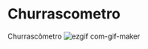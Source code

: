 # Churrascometro
Churrascômetro
![ezgif com-gif-maker](https://user-images.githubusercontent.com/94712001/156051740-df852f28-d096-4392-99e6-de00db30be1a.gif)
